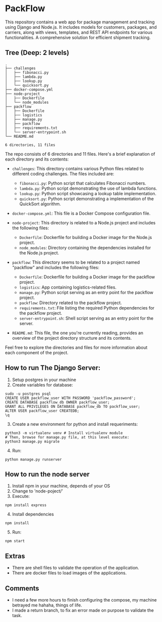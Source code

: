 # PackFlow
This repository contains a web app for package management and tracking using Django and Node.js. It includes models for customers, packages, and carriers, along with views, templates, and REST API endpoints for various functionalities. A comprehensive solution for efficient shipment tracking.

## Tree (Deep: 2 levels)

```
.  
├── challenges  
│   ├── fibonacci.py  
│   ├── lambda.py  
│   ├── lookup.py  
│   └── quicksort.py  
├── docker-compose.yml  
├── node-project  
│   ├── Dockerfile  
│   └── node_modules  
├── packflow  
│   ├── Dockerfile  
│   ├── logistics  
│   ├── manage.py  
│   ├── packflow  
│   ├── requirements.txt  
│   └── server-entrypoint.sh  
└── README.md  
  
6 directories, 11 files  
```

The repo consists of 6 directories and 11 files. Here's a brief explanation of each directory and its contents:

- `challenges`: This directory contains various Python files related to different coding challenges. The files included are:
  - `fibonacci.py`: Python script that calculates Fibonacci numbers.
  - `lambda.py`: Python script demonstrating the use of lambda functions.
  - `lookup.py`: Python script showcasing a lookup table implementation.
  - `quicksort.py`: Python script demonstrating a implementation of the QuickSort algorithm.

- `docker-compose.yml`: This file is a Docker Compose configuration file.

- `node-project`: This directory is related to a Node.js project and includes the following files:
  - `Dockerfile`: Dockerfile for building a Docker image for the Node.js project.
  - `node_modules`: Directory containing the dependencies installed for the Node.js project.

- `packflow`: This directory seems to be related to a project named "packflow" and includes the following files:
  - `Dockerfile`: Dockerfile for building a Docker image for the packflow project.
  - `logistics`: App containing logistics-related files.
  - `manage.py`: Python script serving as an entry point for the packflow project.
  - `packflow`: Directory related to the packflow project.
  - `requirements.txt`: File listing the required Python dependencies for the packflow project.
  - `server-entrypoint.sh`: Shell script serving as an entry point for the server.

- `README.md`: This file, the one you're currently reading, provides an overview of the project directory structure and its contents.

Feel free to explore the directories and files for more information about each component of the project.

## How to run The Django Server:

1. Setup postgres in your machine  
2. Create variables for database:  

```
sudo -u postgres psql
CREATE USER packflow_user WITH PASSWORD 'packflow_password';
CREATE DATABASE packflow_db OWNER packflow_user;
GRANT ALL PRIVILEGES ON DATABASE packflow_db TO packflow_user;
ALTER USER packflow_user CREATEDB;
\q
```

3. Create a new environment for python and install requeriments:  

```
python3 -m virtualenv venv # Install virtualenv module  
# Then, browse for manage.py file, at this level execute:  
python3 manage.py migrate
```
4. Run:

```
python manage.py runserver
```

## How to run the node server

1. Install npm in your machine, depends of your OS
2. Change to 'node-poject/'
3. Execute:

```
npm install express
```

4. Install dependencies

```
npm install
```

5. Run:

```
npm start
```

## Extras

- There are shell files to validate the operation of the application.    
- There are docker files to load images of the applications.  

## Comments
- I need a few more hours to finish configuring the compose, my machine betrayed me hahaha, things of life.  
- I made a return branch, to fix an error made on purpose to validate the task.   
